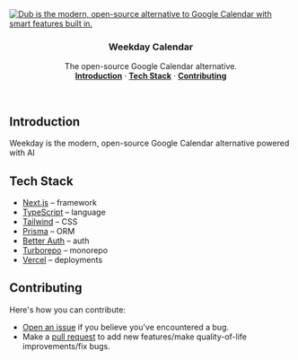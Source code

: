 <a href="https://weekday.so">
  <img alt="Dub is the modern, open-source alternative to Google Calendar with smart features built in." src="https://github.com/user-attachments/assets/d2a60978-eb45-4a21-8fd1-5d562073bd9b">
</a>

<h3 align="center">Weekday Calendar</h3>

<p align="center">
    The open-source Google Calendar alternative.
    <br />
    <a href="#introduction"><strong>Introduction</strong></a> ·
    <a href="#tech-stack"><strong>Tech Stack</strong></a> ·
    <a href="#contributing"><strong>Contributing</strong></a>
</p>

<br/>

## Introduction

Weekday is the modern, open-source Google Calendar alternative powered with AI

## Tech Stack

- [Next.js](https://nextjs.org/) – framework
- [TypeScript](https://www.typescriptlang.org/) – language
- [Tailwind](https://tailwindcss.com/) – CSS
- [Prisma](https://www.prisma.io/) – ORM
- [Better Auth](https://better-auth.com/) – auth
- [Turborepo](https://turbo.build/repo) – monorepo
- [Vercel](https://vercel.com/) – deployments

## Contributing

Here's how you can contribute:

- [Open an issue](https://github.com/ephraimduncan/weekday/issues) if you believe you've encountered a bug.
- Make a [pull request](https://github.com/ephraimduncan/weekday/pull) to add new features/make quality-of-life improvements/fix bugs.
